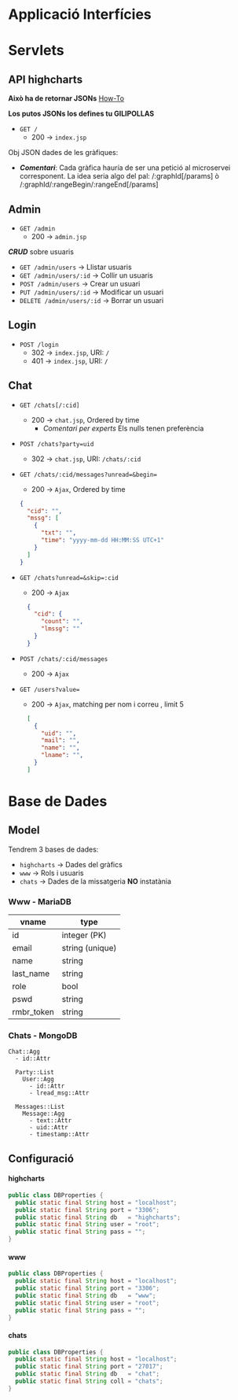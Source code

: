 # Applicació Interfícies
# Servlets

## API highcharts
**Això ha de retornar JSONs**
[How-To](http://stackoverflow.com/questions/2010990/how-do-you-return-a-json-object-from-a-java-servlet#2010993)

**Los putos JSONs los defines tu GILIPOLLAS**
* `GET /`
  * 200 → `index.jsp`


Obj JSON dades de les gràfiques:
  * _**Comentari**_: Cada gràfica hauría de ser una petició al microservei corresponent.
  La idea seria algo del pal:
        /:graphId[/params]
        ò
        /:graphId/:rangeBegin/:rangeEnd[/params]


## Admin
* `GET /admin`
  * 200 → `admin.jsp`

_**CRUD**_ sobre usuaris
* `GET /admin/users` → Llistar usuaris
* `GET /admin/users/:id` → Collir un usuaris
* `POST /admin/users` → Crear un usuari
* `PUT /admin/users/:id` → Modificar un usuari
* `DELETE /admin/users/:id` → Borrar un usuari

## Login
* `POST /login`
  * 302 → `index.jsp`, URI: `/`
  * 401 → `index.jsp`, URI: `/`

## Chat
* `GET /chats[/:cid]`
  * 200 → `chat.jsp`, Ordered by time
    * *Comentari per experts* Els nulls tenen preferència


* `POST /chats?party=uid`
  * 302 → `chat.jsp`, URI: `/chats/:cid`


* `GET /chats/:cid/messages?unread=&begin=`
  * 200 → `Ajax`, Ordered by time
  ```json
  {
    "cid": "",
    "mssg": [
      {
        "txt": "",
        "time": "yyyy-mm-dd HH:MM:SS UTC+1"
      }
    ]
  }
  ```


* `GET /chats?unread=&skip=:cid`
  * 200 → `Ajax`
  ```json
    {
      "cid": {
        "count": "",
        "lmssg": ""
      }
    }
  ```


* `POST /chats/:cid/messages`
  * 200 → `Ajax`


* `GET /users?value=`
  * 200 → `Ajax`, matching per nom i correu , limit 5
  ```json
    [
      {
        "uid": "",
        "mail": "",
        "name": "",
        "lname": "",
      }
    ]
  ```


# Base de Dades
## Model
Tendrem 3 bases de dades:
  * `highcharts` → Dades del gràfics
  * `www` → Rols i usuaris
  * `chats` → Dades de la missatgeria **NO** instatània

### Www - MariaDB
| vname      | type            |
| ---------- | --------------- |
| id         | integer (PK)    |
| email      | string (unique) |
| name       | string          |
| last_name  | string          |
| role       | bool            |
| pswd       | string          |
| rmbr_token | string          |

### Chats - MongoDB
```
Chat::Agg
  - id::Attr

  Party::List
    User::Agg
      - id::Attr
      - lread_msg::Attr

  Messages::List
    Message::Agg
      - text::Attr
      - uid::Attr
      - timestamp::Attr
```

## Configuració
#### highcharts
```java
public class DBProperties {
  public static final String host = "localhost";
  public static final String port = "3306";
  public static final String db   = "highcharts";
  public static final String user = "root";
  public static final String pass = "";
}
```

#### www
```java
public class DBProperties {
  public static final String host = "localhost";
  public static final String port = "3306";
  public static final String db   = "www";
  public static final String user = "root";
  public static final String pass = "";
}
```

#### chats
```java
public class DBProperties {
  public static final String host = "localhost";
  public static final String port = "27017";
  public static final String db   = "chat";
  public static final String coll = "chats";
}
```
